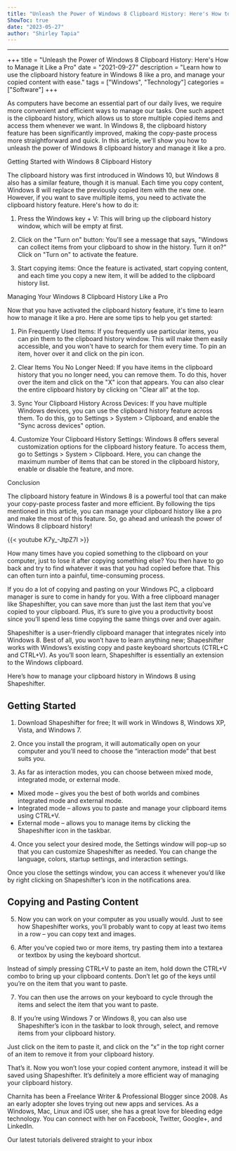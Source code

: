 ```yaml
---
title: "Unleash the Power of Windows 8 Clipboard History: Here's How to Manage it Like a Pro"
ShowToc: true 
date: "2023-05-27"
author: "Shirley Tapia"
---
```

*****
+++ title = "Unleash the Power of Windows 8 Clipboard History: Here's How to Manage it Like a Pro" date = "2021-09-27" description = "Learn how to use the clipboard history feature in Windows 8 like a pro, and manage your copied content with ease." tags = ["Windows", "Technology"] categories = ["Software"] +++

As computers have become an essential part of our daily lives, we require more convenient and efficient ways to manage our tasks. One such aspect is the clipboard history, which allows us to store multiple copied items and access them whenever we want. In Windows 8, the clipboard history feature has been significantly improved, making the copy-paste process more straightforward and quick. In this article, we'll show you how to unleash the power of Windows 8 clipboard history and manage it like a pro.

Getting Started with Windows 8 Clipboard History

The clipboard history was first introduced in Windows 10, but Windows 8 also has a similar feature, though it is manual. Each time you copy content, Windows 8 will replace the previously copied item with the new one. However, if you want to save multiple items, you need to activate the clipboard history feature. Here's how to do it:

1. Press the Windows key + V: This will bring up the clipboard history window, which will be empty at first.

2. Click on the "Turn on" button: You'll see a message that says, "Windows can collect items from your clipboard to show in the history. Turn it on?" Click on "Turn on" to activate the feature.

3. Start copying items: Once the feature is activated, start copying content, and each time you copy a new item, it will be added to the clipboard history list.

Managing Your Windows 8 Clipboard History Like a Pro

Now that you have activated the clipboard history feature, it's time to learn how to manage it like a pro. Here are some tips to help you get started:

1. Pin Frequently Used Items: If you frequently use particular items, you can pin them to the clipboard history window. This will make them easily accessible, and you won't have to search for them every time. To pin an item, hover over it and click on the pin icon.

2. Clear Items You No Longer Need: If you have items in the clipboard history that you no longer need, you can remove them. To do this, hover over the item and click on the "X" icon that appears. You can also clear the entire clipboard history by clicking on "Clear all" at the top.

3. Sync Your Clipboard History Across Devices: If you have multiple Windows devices, you can use the clipboard history feature across them. To do this, go to Settings > System > Clipboard, and enable the "Sync across devices" option.

4. Customize Your Clipboard History Settings: Windows 8 offers several customization options for the clipboard history feature. To access them, go to Settings > System > Clipboard. Here, you can change the maximum number of items that can be stored in the clipboard history, enable or disable the feature, and more.

Conclusion

The clipboard history feature in Windows 8 is a powerful tool that can make your copy-paste process faster and more efficient. By following the tips mentioned in this article, you can manage your clipboard history like a pro and make the most of this feature. So, go ahead and unleash the power of Windows 8 clipboard history!

{{< youtube K7y_-JtpZ7I >}} 



How many times have you copied something to the clipboard on your computer, just to lose it after copying something else? You then have to go back and try to find whatever it was that you had copied before that. This can often turn into a painful, time-consuming process.
 
If you do a lot of copying and pasting on your Windows PC, a clipboard manager is sure to come in handy for you. With a free clipboard manager like Shapeshifter, you can save more than just the last item that you’ve copied to your clipboard. Plus, it’s sure to give you a productivity boost since you’ll spend less time copying the same things over and over again.
 
Shapeshifter is a user-friendly clipboard manager that integrates nicely into Windows 8. Best of all, you won’t have to learn anything new; Shapeshifter works with Windows’s existing copy and paste keyboard shortcuts (CTRL+C and CTRL+V). As you’ll soon learn, Shapeshifter is essentially an extension to the Windows clipboard.
 
Here’s how to manage your clipboard history in Windows 8 using Shapeshifter.
 
## Getting Started
 
1. Download Shapeshifter for free; It will work in Windows 8, Windows XP, Vista, and Windows 7.
 
2. Once you install the program, it will automatically open on your computer and you’ll need to choose the “interaction mode” that best suits you.
 
3. As far as interaction modes, you can choose between mixed mode, integrated mode, or external mode.
 
- Mixed mode – gives you the best of both worlds and combines integrated mode and external mode.
 - Integrated mode – allows you to paste and manage your clipboard items using CTRL+V.
 - External mode – allows you to manage items by clicking the Shapeshifter icon in the taskbar.

 

 
4. Once you select your desired mode, the Settings window will pop-up so that you can customize Shapeshifter as needed. You can change the language, colors, startup settings, and interaction settings.
 
Once you close the settings window, you can access it whenever you’d like by right clicking on Shapeshifter’s icon in the notifications area.
 
## Copying and Pasting Content
 
5. Now you can work on your computer as you usually would. Just to see how Shapeshifter works, you’ll probably want to copy at least two items in a row – you can copy text and images.
 
6. After you’ve copied two or more items, try pasting them into a textarea or textbox by using the keyboard shortcut.
 
Instead of simply pressing CTRL+V to paste an item, hold down the CTRL+V combo to bring up your clipboard contents. Don’t let go of the keys until you’re on the item that you want to paste.
 
7. You can then use the arrows on your keyboard to cycle through the items and select the item that you want to paste.
 
8. If you’re using Windows 7 or Windows 8, you can also use Shapeshifter’s icon in the taskbar to look through, select, and remove items from your clipboard history.
 
Just click on the item to paste it, and click on the “x” in the top right corner of an item to remove it from your clipboard history.
 
That’s it. Now you won’t lose your copied content anymore, instead it will be saved using Shapeshifter. It’s definitely a more efficient way of managing your clipboard history.
 
Charnita has been a Freelance Writer & Professional Blogger since 2008. As an early adopter she loves trying out new apps and services. As a Windows, Mac, Linux and iOS user, she has a great love for bleeding edge technology. You can connect with her on Facebook, Twitter, Google+, and LinkedIn.
 
Our latest tutorials delivered straight to your inbox




